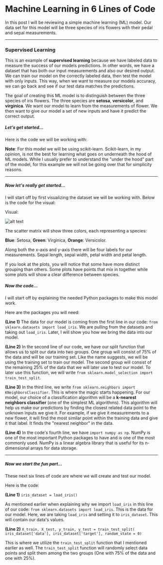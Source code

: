 # Machine Learning in 6 Lines of Code


In this post I will be reviewing a simple machine learning (ML) model. Our data set for this model will be three species of iris flowers with their pedal and sepal measurements.

<hr>

<h3>Supervised Learning</h3>

This is an example of <b>supervised learning</b> because we have labeled data to measure the success of our models predictions. In other words, we have a dataset that has both our input measurements and also our desired output. We can train our model on the correctly labeled data, then test the model with only inputs. This way, when we want to measure our models accuracy, we can go back and see if our test data matches the predictions.

The goal of creating this ML model is to distinguish between the three species of iris flowers. The three species are <b>setosa</b>, <b>versicolor</b>, and <b>virginica</b>. We want our model to learn from the measurements of flower. We then want to give our model a set of new inputs and have it predict the correct output.

<h5>Let's get started...</h5>

Here is the code we will be working with:

<script src="https://gist.github.com/A-I-dan/c1852b9950c00850a4e59fa675646b9d.js"></script>


<b>Note</b>: For this model we will be using scikit-learn. Scikit-learn, in my opinion, is not the best for learning what goes on underneath the hood of ML models. While I usually prefer to understand the "under the hood" part of the model, for this example we will not be going over that for simplicity reasons.

<hr>

<h5>Now let's really get started...</h5>

I will start off by first visualizing the dataset we will be working with. Below is the code for the visual:

<script src="https://gist.github.com/A-I-dan/778ff4574d31430a4877912b9fcf8214.js"></script>

Visual:

![alt text](iris_dataset_plot.png?raw=true)


The scatter matrix will show three colors, each representing a species:

<b>Blue</b>: Setosa, <b>Green</b>: Virginica, <b>Orange</b>: Versicolor.

Along both the x-axis and y-axis there will be four labels for our measurements. Sepal length, sepal width, petal width and petal length.

If you look at the plots, you will notice that some have more distinct grouping than others. Some plots have points that mix in together while some plots will show a clear difference between species.

<h5>Now the code...</h5>

I will start off by explaining the needed Python packages to make this model work.

Here are the packages you will need:

<script src="https://gist.github.com/A-I-dan/43dc749f03a5af805d88817dd774a3fa.js"></script>


<b>(Line 1)</b> The data for our model is coming from the first line in our code:
`from sklearn.datasets import load_iris`. We are pulling from the datasets and taking out `load_iris`. Later, I will show you how we bring the data into our model.

<b>(Line 2)</b> In the second line of our code, we have our split function that allows us to split our data into two groups. One group will consist of 75% of the data and will be our training set. Like the name suggests, we will be using the training set to train our model. The second group will consist of the remaining 25% of the data that we will later use to test our model. To later use this function, we will write `from sklearn.model_selection import train_test_split`.

<b>(Line 3)</b> In the third line, we write `from sklearn.neighbors import KNeighborsClassifier`. This is where the magic starts happening. For our model, our choice of a classification algorithm will be a <b>k-nearest neighbors classifier</b> (one of the simplest ML algorithms). This algorithm will help us make our predictions by finding the closest related data point to the unknown inputs we give it. For example, if we give it measurements to a new flower, it will find the most similar point within the training data and give it that label. It finds the "nearest neighbor" in the data.

<b>(Line 4)</b> In the code's fourth line, we have `import numpy as np`. NumPy is one of the most important Python packages to have and is one of the most commonly used. NumPy is a linear algebra library that is useful for its n-dimensional arrays for data storage.

<hr>

<h5>Now we start the fun part...</h5>


These next six lines of code are where we will create and test our model.

Here is the code:

<script src="https://gist.github.com/A-I-dan/79b8f87802bc13ad418447f4d6214112.js"></script>


<b>(Line 1)</b> `iris_dataset = load_iris()`

As mentioned earlier when explaining why we import `load_iris` in this line of our code: `from sklearn.datasets import load_iris`. This is the data for our model. Here, we are taking `load_iris` and setting it to `iris_dataset`. This will contain our data's values.


<b>(Line 2)</b>  `X_train, X_test, y_train, y_test = train_test_split(
    iris_dataset['data'], iris_dataset['target'], random_state = 0)`

  This is where we utilize the `train_test_split` function that I mentioned earlier as well. The `train_test_split` function will randomly select data points and split them among the two groups (One with 75% of the data and one with 25%).
